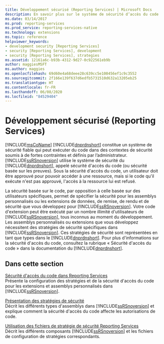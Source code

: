```yaml
---
title: Développement sécurisé (Reporting Services) | Microsoft Docs
description: En savoir plus sur le système de sécurité d’accès du code que Reporting Services utilise, qui exécute du code dans des contextes de sécurité fortement limités et définis par l’administrateur.
ms.date: 03/14/2017
ms.prod: reporting-services
ms.prod_service: reporting-services-native
ms.technology: extensions
ms.topic: reference
helpviewer_keywords:
- development security [Reporting Services]
- security [Reporting Services], development
- security [Reporting Services], strategies
ms.assetid: 12161a6c-b93b-4312-9d27-0c922561eb9b
author: maggiesMSFT
ms.author: maggies
ms.openlocfilehash: 69d60e4a68deee28c639cc5e100456ef1c9c3552
ms.sourcegitcommit: 2f166e139f637d6edfb5731510d632a13205eb25
ms.translationtype: HT
ms.contentlocale: fr-FR
ms.lasthandoff: 06/08/2020
ms.locfileid: "84529404"
---
```

# <a name="secure-development-reporting-services"></a>Développement sécurisé (Reporting Services)
  [!INCLUDE[msCoName](../../../includes/msconame-md.md)] [!INCLUDE[dnprdnshort](../../../includes/dnprdnshort-md.md)] constitue un système de sécurité fiable qui peut exécuter du code dans des contextes de sécurité soumis à de fortes contraintes et définis par l’administrateur. [!INCLUDE[ssRSnoversion](../../../includes/ssrsnoversion-md.md)] utilise le système de sécurité du [!INCLUDE[dnprdnshort](../../../includes/dnprdnshort-md.md)], appelé sécurité d'accès du code (ou sécurité basée sur les preuves). Sous la sécurité d'accès du code, un utilisateur doit être approuvé pour pouvoir accéder à une ressource, mais si le code qu'il exécute n'est pas approuvé, l'accès à la ressource lui est refusé.  
  
 La sécurité basée sur le code, par opposition à celle basée sur des utilisateurs spécifiques, permet de spécifier la sécurité pour les assemblys personnalisés ou les extensions de données, de remise, de rendu et de sécurité que vous développez pour [!INCLUDE[ssRSnoversion](../../../includes/ssrsnoversion-md.md)]. Votre code d'extension peut être exécuté par un nombre illimité d'utilisateurs de [!INCLUDE[ssRSnoversion](../../../includes/ssrsnoversion-md.md)], tous inconnus au moment du développement. Les assemblys personnalisés ou extensions que vous développez nécessitent des stratégies de sécurité spécifiques dans [!INCLUDE[ssRSnoversion](../../../includes/ssrsnoversion-md.md)]. Ces stratégies de sécurité sont représentées en tant que types dans le [!INCLUDE[dnprdnshort](../../../includes/dnprdnshort-md.md)]. Pour plus d'informations sur la sécurité d'accès du code, consultez la rubrique « Sécurité d'accès du code » dans la documentation du [!INCLUDE[dnprdnshort](../../../includes/dnprdnshort-md.md)].  
  
## <a name="in-this-section"></a>Dans cette section  
 [Sécurité d'accès du code dans Reporting Services](../../../reporting-services/extensions/secure-development/code-access-security-in-reporting-services.md)  
 Présente la configuration des stratégies et de la sécurité d'accès du code pour les extensions et assemblys personnalisés dans [!INCLUDE[ssRSnoversion](../../../includes/ssrsnoversion-md.md)].  
  
 [Présentation des stratégies de sécurité](../../../reporting-services/extensions/secure-development/understanding-security-policies.md)  
 Décrit les différents types d'assemblys dans [!INCLUDE[ssRSnoversion](../../../includes/ssrsnoversion-md.md)] et explique comment la sécurité d'accès du code affecte les autorisations de code.  
  
 [Utilisation des fichiers de stratégie de sécurité Reporting Services](../../../reporting-services/extensions/secure-development/using-reporting-services-security-policy-files.md)  
 Décrit les différents composants [!INCLUDE[ssRSnoversion](../../../includes/ssrsnoversion-md.md)] et les fichiers de configuration de stratégies correspondants.  
  
  
